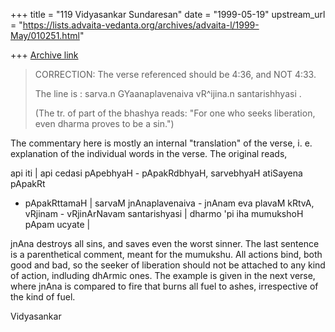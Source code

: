 +++
title = "119 Vidyasankar Sundaresan"
date = "1999-05-19"
upstream_url = "https://lists.advaita-vedanta.org/archives/advaita-l/1999-May/010251.html"

+++
[Archive link](https://lists.advaita-vedanta.org/archives/advaita-l/1999-May/010251.html)

>CORRECTION: The verse referenced should be 4:36, and NOT 4:33.
>
>The line is : sarva.n GYaanaplavenaiva vR^ijina.n santarishhyasi .
>
>(The tr. of part of the bhashya reads: "For one who seeks liberation, even
>dharma proves to be a sin.")
>

The commentary here is mostly an internal "translation" of the verse, i. e.
explanation of the individual words in the verse. The original reads,

api iti | api cedasi pApebhyaH - pApakRdbhyaH, sarvebhyaH atiSayena pApakRt
- pApakRttamaH | sarvaM jnAnaplavenaiva - jnAnam eva plavaM kRtvA, vRjinam -
vRjinArNavam santarishyasi | dharmo 'pi iha mumukshoH pApam ucyate |

jnAna destroys all sins, and saves even the worst sinner. The last sentence
is a parenthetical comment, meant for the mumukshu. All actions bind, both
good and bad, so the seeker of liberation should not be attached to any kind
of action, indluding dhArmic ones. The example is given in the next verse,
where jnAna is compared to fire that burns all fuel to ashes, irrespective
of the kind of fuel.

Vidyasankar

